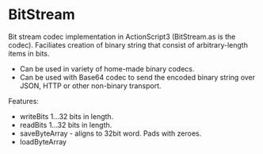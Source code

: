 BitStream
=========

Bit stream codec implementation in ActionScript3 (BitStream.as is the codec).
Faciliates creation of binary string that consist of arbitrary-length items in bits.

- Can be used in variety of home-made binary codecs.
- Can be used with Base64 codec to send the encoded binary string over JSON, HTTP or other non-binary transport.

Features:
- writeBits 1...32 bits in length.
- readBits 1...32 bits in length.
- saveByteArray - aligns to 32bit word. Pads with zeroes.
- loadByteArray

